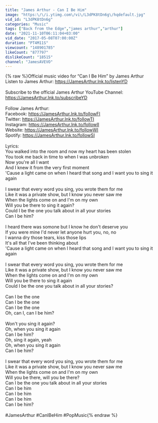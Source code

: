 ```yaml
---
title: "James Arthur - Can I Be Him"
image: "https:\/\/i.ytimg.com\/vi\/L3dPK8tDn6g\/hqdefault.jpg"
vid_id: "L3dPK8tDn6g"
categories: "Music"
tags: ["Back from the Edge","james arthur","arthur"]
date: "2021-11-10T06:11:04+03:00"
vid_date: "2017-05-08T07:00:00Z"
duration: "PT4M11S"
viewcount: "148901785"
likeCount: "877797"
dislikeCount: "18515"
channel: "JamesAVEVO"
---
```

{% raw %}Official music video for “Can I Be Him” by James Arthur<br />Listen to James Arthur: <a rel="nofollow" target="blank" href="https://JamesArthur.lnk.to/listenYD">https://JamesArthur.lnk.to/listenYD</a><br /><br />Subscribe to the official James Arthur YouTube Channel: <a rel="nofollow" target="blank" href="https://JamesArthur.lnk.to/subscribeYD">https://JamesArthur.lnk.to/subscribeYD</a><br /><br />Follow James Arthur: <br />Facebook: <a rel="nofollow" target="blank" href="https://JamesArthur.lnk.to/followFI">https://JamesArthur.lnk.to/followFI</a><br />Twitter: <a rel="nofollow" target="blank" href="https://JamesArthur.lnk.to/followTI">https://JamesArthur.lnk.to/followTI</a><br />Instagram: <a rel="nofollow" target="blank" href="https://JamesArthur.lnk.to/followII">https://JamesArthur.lnk.to/followII</a><br />Website: <a rel="nofollow" target="blank" href="https://JamesArthur.lnk.to/followWI">https://JamesArthur.lnk.to/followWI</a><br />Spotify: <a rel="nofollow" target="blank" href="https://JamesArthur.lnk.to/followSI">https://JamesArthur.lnk.to/followSI</a><br /><br />Lyrics:<br />You walked into the room and now my heart has been stolen<br />You took me back in time to when I was unbroken<br />Now you're all I want<br />And I knew it from the very first moment<br />'Cause a light came on when I heard that song and I want you to sing it again<br /><br />I swear that every word you sing, you wrote them for me<br />Like it was a private show, but I know you never saw me<br />When the lights come on and I'm on my own<br />Will you be there to sing it again?<br />Could I be the one you talk about in all your stories<br />Can I be him?<br /><br />I heard there was somone but I know he don't deserve you<br />If you were mine I'd never let anyone hurt you, no, no<br />I wanna dry those tears, kiss those lips<br />It's all that I've been thinking about<br />'Cause a light came on when I heard that song and I want you to sing it again<br /><br />I swear that every word you sing, you wrote them for me<br />Like it was a private show, but I know you never saw me<br />When the lights come on and I'm on my own<br />Will you be there to sing it again<br />Could I be the one you talk about in all your stories?<br /><br />Can I be the one<br />Can I be the one<br />Can I be the one<br />Oh, can I, can I be him?<br /><br />Won't you sing it again?<br />Oh, when you sing it again<br />Can I be him?<br />Oh, sing it again, yeah<br />Oh, when you sing it again<br />Can I be him?<br /><br />I swear that every word you sing, you wrote them for me<br />Like it was a private show, but I know you never saw me<br />When the lights come on and I'm on my own<br />Will you be there, will you be there?<br />Can I be the one you talk about in all your stories<br />Can I be him<br />Can I be him<br />Can I be him<br />Can I be him?<br /><br />#JamesArthur #CanIBeHim #PopMusic{% endraw %}
